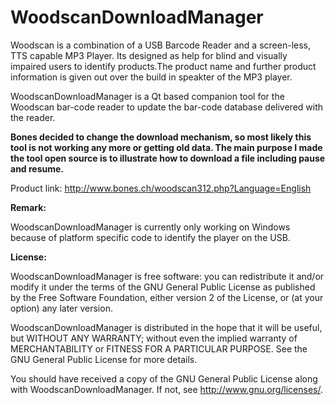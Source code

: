 WoodscanDownloadManager
=======================

Woodscan is a combination of a USB Barcode Reader and a screen-less, TTS capable MP3 Player. Its designed as help for blind and visually impaired users to identify products.The product name and further product information is given out over the build in speakter of the MP3 player.

WoodscanDownloadManager is a Qt based companion tool for the Woodscan bar-code reader to update the bar-code database delivered with the reader.

**Bones decided to change the download mechanism, so most likely this tool is not working any more or getting old data.
The main purpose I made the tool open source is to illustrate how to download a file including pause and resume.**

Product link:
  http://www.bones.ch/woodscan312.php?Language=English

**Remark:**

WoodscanDownloadManager is currently only working on Windows because of platform specific code to identify the player on the USB.

**License:**

WoodscanDownloadManager is free software: you can redistribute it and/or modify it under the terms of the GNU General Public License as published by the Free Software Foundation, either version 2 of the License, or (at your option) any later version.

WoodscanDownloadManager is distributed in the hope that it will be useful, but WITHOUT ANY WARRANTY; without even the implied warranty of MERCHANTABILITY or FITNESS FOR A PARTICULAR PURPOSE.  See the GNU General Public License for more details.

You should have received a copy of the GNU General Public License along with WoodscanDownloadManager. If not, see <http://www.gnu.org/licenses/>.
